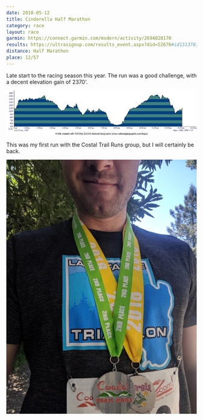 ```yaml
---
date: 2018-05-12
title: Cinderella Half Marathon
category: race
layout: race
garmin: https://connect.garmin.com/modern/activity/2694028170
results: https://ultrasignup.com/results_event.aspx?did=52676#id1313783
distance: Half Marathon
place: 12/57
---
```


Late start to the racing season this year. The run was a good challenge, with a decent elevation gain of 2370'.

![](elevation-profile.jpg)

This was my first run with the Costal Trail Runs group, but I will certainly be back.

![](me.jpg)